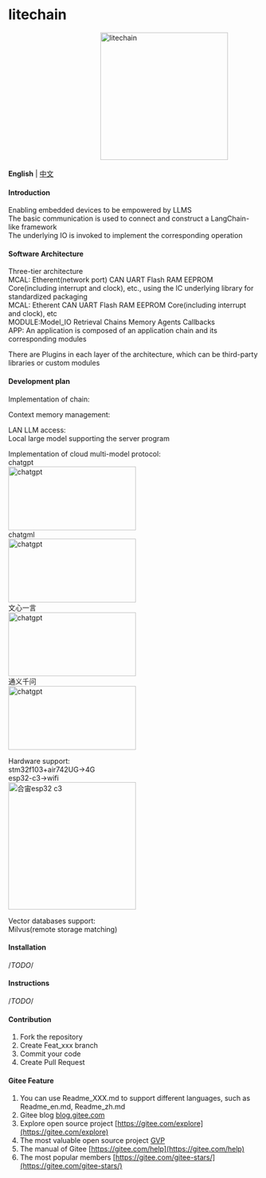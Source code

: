 # litechain

&nbsp;&nbsp;&nbsp;&nbsp;&nbsp;&nbsp;&nbsp;&nbsp;&nbsp;&nbsp;&nbsp;&nbsp;&nbsp;&nbsp;&nbsp;&nbsp;&nbsp;&nbsp;&nbsp;&nbsp;&nbsp;&nbsp;&nbsp;&nbsp;&nbsp;&nbsp;&nbsp;&nbsp;&nbsp;&nbsp;&nbsp;&nbsp;&nbsp;&nbsp;&nbsp;&nbsp;&nbsp;&nbsp;&nbsp;&nbsp;&nbsp;&nbsp;&nbsp;&nbsp;&nbsp;&nbsp;&nbsp;<img src="https://gitee.com/jinxinyang/litechain/raw/master/images/litechain.png" alt="litechain" width="256" height="256">

**English** | [中文](README_cn.md)  
#### Introduction  

Enabling embedded devices to be empowered by LLMS  
The basic communication is used to connect and construct a LangChain-like framework  
The underlying IO is invoked to implement the corresponding operation  


#### Software Architecture  
Three-tier architecture  
MCAL: Etherent(network port) CAN UART Flash RAM EEPROM Core(including interrupt and clock), etc., using the IC underlying library for standardized packaging  
MCAL: Etherent CAN UART Flash RAM EEPROM Core(including interrupt and clock), etc  
MODULE:Model_IO Retrieval Chains Memory Agents Callbacks  
APP: An application is composed of an application chain and its corresponding modules  

There are Plugins in each layer of the architecture, which can be third-party libraries or custom modules  

#### Development plan    

Implementation of chain:  

Context memory management:  

LAN LLM access:  
Local large model supporting the server program   

Implementation of cloud multi-model protocol:  
chatgpt  
<img src="https://gitee.com/jinxinyang/litechain/raw/master/images/chatgpt.png" alt="chatgpt" width="256" height="128">  
chatgml  
<img src="https://gitee.com/jinxinyang/litechain/raw/master/images/chatgml.png" alt="chatgpt" width="256" height="128">  
文心一言  
<img src="https://gitee.com/jinxinyang/litechain/raw/master/images/wenxinyiyan.png" alt="chatgpt" width="256" height="128">   
通义千问  
<img src="https://gitee.com/jinxinyang/litechain/raw/master/images/tongyiqianwan.png" alt="chatgpt" width="256" height="128">  


Hardware support:  
stm32f103+air742UG->4G  
esp32-c3->wifi  
<img src="https://gitee.com/jinxinyang/litechain/raw/master/images/esp32.png" alt="合宙esp32 c3" width="256" height="256">  

Vector databases support:  
Milvus(remote storage matching)  

#### Installation   
/*TODO*/

#### Instructions  
/*TODO*/

#### Contribution  

1.  Fork the repository  
2.  Create Feat_xxx branch  
3.  Commit your code  
4.  Create Pull Request  


#### Gitee Feature  

1.  You can use Readme\_XXX.md to support different languages, such as Readme\_en.md, Readme\_zh.md  
2.  Gitee blog [blog.gitee.com](https://blog.gitee.com)  
3.  Explore open source project [https://gitee.com/explore](https://gitee.com/explore)  
4.  The most valuable open source project [GVP](https://gitee.com/gvp)  
5.  The manual of Gitee [https://gitee.com/help](https://gitee.com/help)  
6.  The most popular members  [https://gitee.com/gitee-stars/](https://gitee.com/gitee-stars/)  
